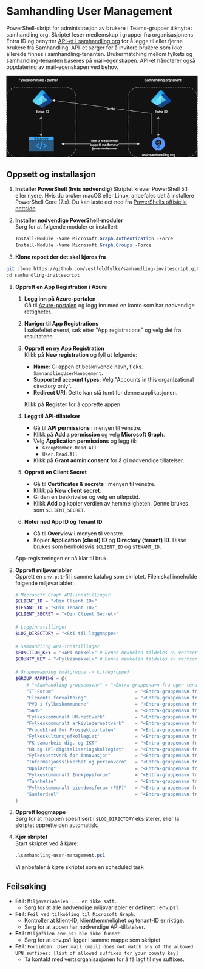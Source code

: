 # Samhandling User Management
PowerShell-skript for administrasjon av brukere i Teams-grupper tilknyttet samhandling.org. Skriptet leser medlemskap i grupper fra organisasjonens Entra ID og benytter [API-et i samhandling.org](https://github.com/vestfoldfylke/samhandling-user-management-api) for å legge til eller fjerne brukere fra Samhandling. API-et sørger for å invitere brukere som ikke allerede finnes i samhandling-tenanten. Brukermatching mellom fylkets og samhandling-tenanten baseres på mail-egenskapen. API-et håndterer også oppdatering av mail-egenskapen ved behov.

![Samhandling User Management](v2.png)

## Oppsett og installasjon

1. **Installer PowerShell (hvis nødvendig)**
Skriptet krever PowerShell 5.1 eller nyere. Hvis du bruker macOS eller Linux, anbefales det å installere PowerShell Core (7.x). Du kan laste det ned fra [PowerShells offisielle nettside](https://learn.microsoft.com/en-us/powershell/scripting/install/installing-powershell?view=powershell-7.5).

1. **Installer nødvendige PowerShell-moduler**  
    Sørg for at følgende moduler er installert:
    ```powershell
    Install-Module -Name Microsoft.Graph.Authentication -Force
    Install-Module -Name Microsoft.Graph.Groups -Force
    ```

1. **Klone repoet der det skal kjøres fra**
```bash
git clone https://github.com/vestfoldfylke/samhandling-invitescript.git
cd samhandling-invitescript
```

1. **Opprett en App Registration i Azure**

    1. **Logg inn på Azure-portalen**  
        Gå til [Azure-portalen](https://portal.azure.com) og logg inn med en konto som har nødvendige rettigheter.

    2. **Naviger til App Registrations**  
        I søkefeltet øverst, søk etter "App registrations" og velg det fra resultatene.

    3. **Opprett en ny App Registration**  
        Klikk på **New registration** og fyll ut følgende:
        - **Name**: Gi appen et beskrivende navn, f.eks. `SamhandlingUserManagement`.
        - **Supported account types**: Velg "Accounts in this organizational directory only".
        - **Redirect URI**: Dette kan stå tomt for denne applikasjonen.

        Klikk på **Register** for å opprette appen.

    4. **Legg til API-tillatelser**  
        - Gå til **API permissions** i menyen til venstre.
        - Klikk på **Add a permission** og velg **Microsoft Graph**.
        - Velg **Application permissions** og legg til:
          - `GroupMember.Read.All`
          - `User.Read.All`
        - Klikk på **Grant admin consent** for å gi nødvendige tillatelser.

    5. **Opprett en Client Secret**  
        - Gå til **Certificates & secrets** i menyen til venstre.
        - Klikk på **New client secret**.
        - Gi den en beskrivelse og velg en utløpstid.
        - Klikk **Add** og kopier verdien av hemmeligheten. Denne brukes som `$CLIENT_SECRET`.

    6. **Noter ned App ID og Tenant ID**  
        - Gå til **Overview** i menyen til venstre.
        - Kopier **Application (client) ID** og **Directory (tenant) ID**. Disse brukes som henholdsvis `$CLIENT_ID` og `$TENANT_ID`.

    App-registreringen er nå klar til bruk.

1. **Opprett miljøvariabler**  
    Opprett en `env.ps1`-fil i samme katalog som skriptet. Filen skal inneholde følgende miljøvariabler:
    ```powershell
    # Microsoft Graph API-innstillinger
    $CLIENT_ID = "<Din Client ID>"
    $TENANT_ID = "<Din Tenant ID>"
    $CLIENT_SECRET = "<Din Client Secret>"

    # Logginnstillinger
    $LOG_DIRECTORY = "<Sti til loggmappe>"

    # Samhandling API-innstillinger
    $FUNCTION_KEY = "<API-nøkkel>" # Denne nøkkelen tildeles av vertsorganisasjonen
    $COUNTY_KEY = "<Fylkesnøkkel>" # Denne nøkkelen tildeles av vertsorganisasjonen og brukes til å styre hvilke brukere du har tilgang til å håndtere i Samhandling.org. Nøkkelen er mappet mot gyldige e-postsuffixer som API-et kan håndtere.

    # Gruppemapping (målgruppe -> kildegruppe)
    $GROUP_MAPPING = @{
        # "<Samhandling-gruppenavn>" = "<Entra-gruppenavn fra egen tenant>"
        "IT-Forum"                              = "<Entra-gruppenavn fra egen tenant>"
        "Elements forvaltning"                  = "<Entra-gruppenavn fra egen tenant>"
        "PVO i fylkeskommunene"                 = "<Entra-gruppenavn fra egen tenant>"
        "SAMS"                                  = "<Entra-gruppenavn fra egen tenant>"
        "Fylkeskommunalt HR-nettverk"           = "<Entra-gruppenavn fra egen tenant>"
        "Fylkeskommunalt arkivledernettverk"    = "<Entra-gruppenavn fra egen tenant>"
        "Produktrad for Prosjektportalen"       = "<Entra-gruppenavn fra egen tenant>"
        "Fylkeskultursjefkollegiet"             = "<Entra-gruppenavn fra egen tenant>"
        "FK-samarbeid dig. og IKT"              = "<Entra-gruppenavn fra egen tenant>"
        "HR og IKT-digitaliseringskollegiet"    = "<Entra-gruppenavn fra egen tenant>"
        "Fylkesnettverk for innovasjon"         = "<Entra-gruppenavn fra egen tenant>"
        "Informasjonssikkerhet og personvern"   = "<Entra-gruppenavn fra egen tenant>"
        "Opplæring"                             = "<Entra-gruppenavn fra egen tenant>"
        "Fylkeskommunalt Innkjøpsforum"         = "<Entra-gruppenavn fra egen tenant>"
        "Tannhelse"                             = "<Entra-gruppenavn fra egen tenant>"
        "Fylkeskommunalt eiendomsforum (FEF)"   = "<Entra-gruppenavn fra egen tenant>"
        "Samferdsel"                            = "<Entra-gruppenavn fra egen tenant>"   
    }
    ```

1. **Opprett loggmappe**  
    Sørg for at mappen spesifisert i `$LOG_DIRECTORY` eksisterer, eller la skriptet opprette den automatisk.

1. **Kjør skriptet**  
    Start skriptet ved å kjøre:
    ```powershell
    .\samhandling-user-management.ps1
    ```
    Vi anbefaler å kjøre skriptet som en scheduled task

## Feilsøking
- **Feil**: `Miljøvariabelen ... er ikke satt.`
    - Sørg for at alle nødvendige miljøvariabler er definert i env.ps1.
- **Feil**: `Feil ved tilkobling til Microsoft Graph.`
    - Kontroller at klient-ID, klienthemmelighet og tenant-ID er riktige.
    - Sørg for at appen har nødvendige API-tillatelser.
- **Feil**: `Miljøfilen env.ps1 ble ikke funnet.`
    - Sørg for at env.ps1 ligger i samme mappe som skriptet.
- **Feil**: `Forbidden: User mail (mail) does not match any of the allowed UPN suffixes: [list of allowed suffixes for your county key]`
    - Ta kontakt med vertsorganisasjonen for å få lagt til nye suffixes.
